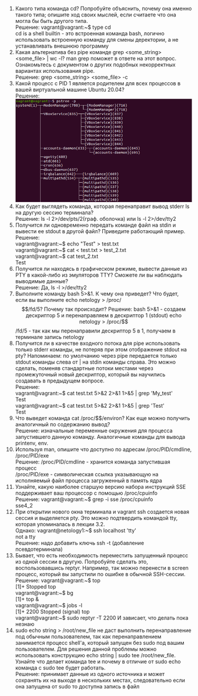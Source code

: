 1. Какого типа команда cd? Попробуйте объяснить, почему она именно такого типа; опишите ход своих мыслей, если считаете что она могла бы быть другого типа.  
Решение: vagrant@vagrant:~$ type cd  
cd is a shell builtin - это встроенная команда bash, логично использовать встроенную команду для смены деректории, а не устанавливать внешнюю программу
2. Какая альтернатива без pipe команде grep <some_string> <some_file> | wc -l? man grep поможет в ответе на этот вопрос. Ознакомьтесь с документом о других подобных некорректных вариантах использования pipe.  
Решение: grep <some_string> <some_file> -c
3. Какой процесс с PID 1 является родителем для всех процессов в вашей виртуальной машине Ubuntu 20.04?  
Решение:  ![img.png](img.png)
4. Как будет выглядеть команда, которая перенаправит вывод stderr ls на другую сессию терминала?  
Решение: ls -l 2>/dev/pts/2(граф. оболочка) или  ls -l 2>/dev/tty2
5. Получится ли одновременно передать команде файл на stdin и вывести ее stdout в другой файл? Приведите работающий пример.  
Решение:  
vagrant@vagrant:~$ echo "Test" > test.txt  
vagrant@vagrant:~$ cat < test.txt > test_2.txt  
vagrant@vagrant:~$ cat test_2.txt   
Test
6. Получится ли находясь в графическом режиме, вывести данные из PTY в какой-либо из эмуляторов TTY? Сможете ли вы наблюдать выводимые данные?  
Решение: Да, ls -l >/dev/tty2
7. Выполните команду bash 5>&1. К чему она приведет? Что будет, если вы выполните echo netology > /proc/$$/fd/5? Почему так происходит?  
Решение:  
bash 5>&1 - создаем дескриптор 5 и перенаправляем в дескриптор 1 (stdout)  
echo netology > /proc/$$/fd/5 - так как мы перенаправили дескриптор 5 в 1, получаем в терминале запись netology
8. Получится ли в качестве входного потока для pipe использовать только stderr команды, не потеряв при этом отображение stdout на pty? Напоминаем: по умолчанию через pipe передается только stdout команды слева от | на stdin команды справа. Это можно сделать, поменяв стандартные потоки местами через промежуточный новый дескриптор, который вы научились создавать в предыдущем вопросе.  
Решение:  
vagrant@vagrant:~$ cat test.txt 5>&2 2>&1 1>&5 | grep 'My_test'  
Test  
vagrant@vagrant:~$ cat test.txt 5>&2 2>&1 1>&5 | grep 'Test'  
Test
9. Что выведет команда cat /proc/$$/environ? Как еще можно получить аналогичный по содержанию вывод?  
Решение: изначальные переменные окружения для процесса запустившего данную команду. Аналогичные команды для вывода printenv, env.
10. Используя man, опишите что доступно по адресам /proc/PID/cmdline, /proc/PID/exe  
Решение: /proc/PID/cmdline - хранится команда запустившая процесс  
/proc/PID/exe - символическая ссылка указывающую на исполняемый файл процесса загруженный в память ядра
11. Узнайте, какую наиболее старшую версию набора инструкций SSE поддерживает ваш процессор с помощью /proc/cpuinfo  
Решение: vagrant@vagrant:~$ grep -i sse /proc/cpuinfo  
sse4_2
12. При открытии нового окна терминала и vagrant ssh создается новая сессия и выделяется pty. Это можно подтвердить командой tty, которая упоминалась в лекции 3.2.  
Однако:
vagrant@netology1:~$ ssh localhost 'tty'  
not a tty  
Решение: надо добавить ключь ssh -t (добавление псевдотерминала)
13. Бывает, что есть необходимость переместить запущенный процесс из одной сессии в другую. Попробуйте сделать это, воспользовавшись reptyr. Например, так можно перенести в screen процесс, который вы запустили по ошибке в обычной SSH-сессии.  
Решение: vagrant@vagrant:~$ top  
[1]+  Stopped                 top  
vagrant@vagrant:~$ bg  
[1]+ top &  
vagrant@vagrant:~$ 
jobs -l  
[1]+  2200 Stopped (signal)        top  
vagrant@vagrant:~$ sudo reptyr -T 2200
И зависает, что делать пока незнаю
14. sudo echo string > /root/new_file не даст выполнить перенаправление под обычным пользователем, так как перенаправлением занимается процесс shell'а, который запущен без sudo под вашим пользователем. Для решения данной проблемы можно использовать конструкцию echo string | sudo tee /root/new_file. Узнайте что делает команда tee и почему в отличие от sudo echo команда с sudo tee будет работать.  
Решение: принимает данные из одного источника и может сохранять их на выходе в нескольких местах, cледовательно если она запущена от sudo то доступна запись в файл
